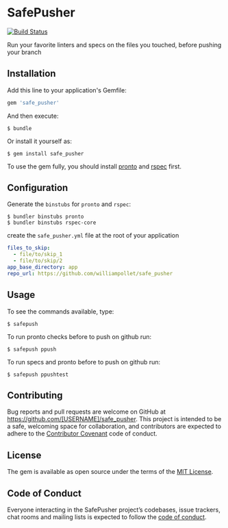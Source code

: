 # SafePusher

[![Build Status](https://travis-ci.com/williampollet/safe_pusher.svg?branch=master)](https://travis-ci.com/williampollet/safe_pusher)

Run your favorite linters and specs on the files you touched, before pushing your branch

## Installation

Add this line to your application's Gemfile:

```ruby
gem 'safe_pusher'
```

And then execute:

    $ bundle

Or install it yourself as:

    $ gem install safe_pusher


To use the gem fully, you should install [pronto](https://github.com/prontolabs/pronto) and [rspec](https://github.com/rspec/rspec) first.

## Configuration

Generate the `binstubs` for `pronto` and `rspec`:

    $ bundler binstubs pronto
    $ bundler binstubs rspec-core

create the `safe_pusher.yml` file at the root of your application

```yaml
files_to_skip:
  - file/to/skip_1
  - file/to/skip/2
app_base_directory: app
repo_url: https://github.com/williampollet/safe_pusher
```

## Usage

To see the commands available, type:

    $ safepush

To run pronto checks before to push on github run:

    $ safepush ppush

To run specs and pronto before to push on github run:

    $ safepush ppushtest

## Contributing

Bug reports and pull requests are welcome on GitHub at https://github.com/[USERNAME]/safe_pusher. This project is intended to be a safe, welcoming space for collaboration, and contributors are expected to adhere to the [Contributor Covenant](http://contributor-covenant.org) code of conduct.

## License

The gem is available as open source under the terms of the [MIT License](https://opensource.org/licenses/MIT).

## Code of Conduct

Everyone interacting in the SafePusher project’s codebases, issue trackers, chat rooms and mailing lists is expected to follow the [code of conduct](https://github.com/[USERNAME]/safe_pusher/blob/master/CODE_OF_CONDUCT.md).
